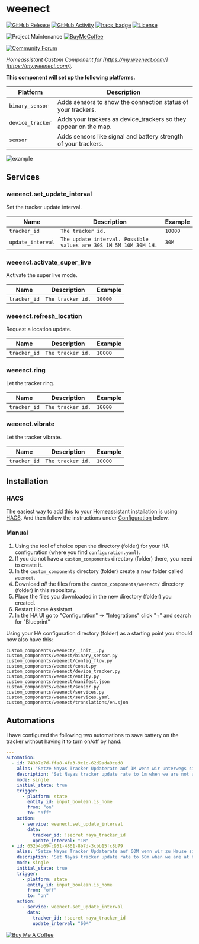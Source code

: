 # weenect

[![GitHub Release][releases-shield]][releases]
[![GitHub Activity][commits-shield]][commits]
[![hacs_badge](https://img.shields.io/badge/HACS-Default-orange.svg?style=for-the-badge)](https://github.com/custom-components/hacs)
[![License][license-shield]](LICENSE.md)

![Project Maintenance][maintenance-shield]
[![BuyMeCoffee][buymecoffeebadge]][buymecoffee]

[![Community Forum][forum-shield]][forum]

_Homeassistant Custom Component for [https://my.weenect.com/](https://my.weenect.com/)._

**This component will set up the following platforms.**

Platform | Description
-- | --
`binary_sensor` | Adds sensors to show the connection status of your trackers.
`device_tracker` | Adds your trackers as device_trackers so they appear on the map.
`sensor` | Adds sensors like signal and battery strength of your trackers.

![example][exampleimg]

## Services

### weeenct.set_update_interval

Set the tracker update interval.

Name | Description | Example
-- | -- | --
`tracker_id` | `The tracker id.` | `10000`
`update_interval` | `The update interval. Possible values are 30S 1M 5M 10M 30M 1H.` | `30M`

### weeenct.activate_super_live

Activate the super live mode.

Name | Description | Example
-- | -- | --
`tracker_id` | `The tracker id.` | `10000`

### weeenct.refresh_location

Request a location update.

Name | Description | Example
-- | -- | --
`tracker_id` | `The tracker id.` | `10000`

### weeenct.ring

Let the tracker ring.

Name | Description | Example
-- | -- | --
`tracker_id` | `The tracker id.` | `10000`

### weeenct.vibrate

Let the tracker vibrate.

Name | Description | Example
-- | -- | --
`tracker_id` | `The tracker id.` | `10000`

## Installation

### HACS

The easiest way to add this to your Homeassistant installation is using [HACS](https://custom-components.github.io/hacs/). And then follow the instructions under [Configuration](#configuration) below.

### Manual

1. Using the tool of choice open the directory (folder) for your HA configuration (where you find `configuration.yaml`).
2. If you do not have a `custom_components` directory (folder) there, you need to create it.
3. In the `custom_components` directory (folder) create a new folder called `weenect`.
4. Download _all_ the files from the `custom_components/weenect/` directory (folder) in this repository.
5. Place the files you downloaded in the new directory (folder) you created.
6. Restart Home Assistant
7. In the HA UI go to "Configuration" -> "Integrations" click "+" and search for "Blueprint"

Using your HA configuration directory (folder) as a starting point you should now also have this:

```text
custom_components/weenect/__init__.py
custom_components/weenect/binary_sensor.py
custom_components/weenect/config_flow.py
custom_components/weenect/const.py
custom_components/weenect/device_tracker.py
custom_components/weenect/entity.py
custom_components/weenect/manifest.json
custom_components/weenect/sensor.py
custom_components/weenect/services.py
custom_components/weenect/services.yaml
custom_components/weenect/translations/en.sjon
```

## Automations

I have configured the following two automations to save battery on the tracker without having it to turn on/off by hand:

```yaml
---
automation:
  - id: 743b7e7d-ffa8-4fa3-9c1c-62d9ada9ced8
    alias: "Setze Nayas Tracker Updaterate auf 1M wenn wir unterwegs sind"
    description: "Set Nayas tracker update rate to 1m when we are not at home"
    mode: single
    initial_state: true
    trigger:
      - platform: state
        entity_id: input_boolean.is_home
        from: "on"
        to: "off"
    action:
      - service: weenect.set_update_interval
        data:
          tracker_id: !secret naya_tracker_id
          update_interval: "1M"
  - id: 652b4b69-c951-4861-8b7d-3cbb15fc8b79
    alias: "Setze Nayas Tracker Updaterate auf 60M wenn wir zu Hause sind"
    description: "Set Nayas tracker update rate to 60m when we are at home"
    mode: single
    initial_state: true
    trigger:
      - platform: state
        entity_id: input_boolean.is_home
        from: "off"
        to: "on"
    action:
      - service: weenect.set_update_interval
        data:
          tracker_id: !secret naya_tracker_id
          update_interval: "60M"
````


<a href="https://www.buymeacoffee.com/eifinger" target="_blank"><img src="https://www.buymeacoffee.com/assets/img/custom_images/black_img.png" alt="Buy Me A Coffee" style="height: auto !important;width: auto !important;" ></a><br>

[buymecoffee]: https://www.buymeacoffee.com/eifinger
[buymecoffeebadge]: https://img.shields.io/badge/buy%20me%20a%20coffee-donate-yellow.svg?style=for-the-badge
[commits-shield]: https://img.shields.io/github/commit-activity/y/eifinger/hass-weenect?style=for-the-badge
[commits]: https://github.com/eifinger/hass-weenect/commits/master
[exampleimg]: https://github.com/eifinger/hass-weenect/blob/master/example.png?raw=true
[forum-shield]: https://img.shields.io/badge/community-forum-brightgreen.svg?style=for-the-badge
[forum]: https://community.home-assistant.io/t/custom-integration-weenect/300996
[license-shield]: https://img.shields.io/github/license/eifinger/hass-weenect.svg?style=for-the-badge
[maintenance-shield]: https://img.shields.io/badge/maintainer-Kevin%20Eifinger%20%40eifinger-blue.svg?style=for-the-badge
[releases-shield]: https://img.shields.io/github/release/eifinger/hass-weenect.svg?style=for-the-badge
[releases]: https://github.com/eifinger/hass-weenect/releases
